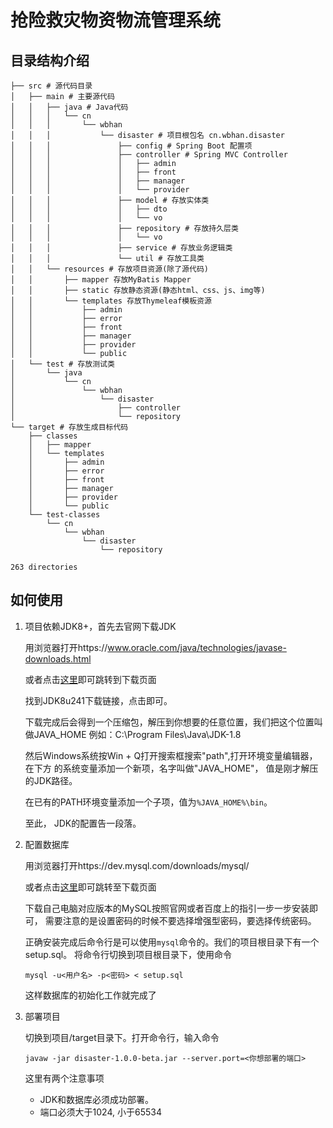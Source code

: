 # 抢险救灾物资物流管理系统

## 目录结构介绍
```text
├── src # 源代码目录
│   ├── main # 主要源代码
│   │   ├── java # Java代码
│   │   │   └── cn
│   │   │       └── wbhan
│   │   │           └── disaster # 项目根包名 cn.wbhan.disaster
│   │   │               ├── config # Spring Boot 配置项
│   │   │               ├── controller # Spring MVC Controller
│   │   │               │   ├── admin 
│   │   │               │   ├── front
│   │   │               │   ├── manager
│   │   │               │   └── provider
│   │   │               ├── model # 存放实体类
│   │   │               │   ├── dto
│   │   │               │   └── vo
│   │   │               ├── repository # 存放持久层类
│   │   │               │   └── vo
│   │   │               ├── service # 存放业务逻辑类
│   │   │               └── util # 存放工具类
│   │   └── resources # 存放项目资源(除了源代码)
│   │       ├── mapper 存放MyBatis Mapper
│   │       ├── static 存放静态资源(静态html、css、js、img等)
│   │       └── templates 存放Thymeleaf模板资源
│   │           ├── admin
│   │           ├── error
│   │           ├── front
│   │           ├── manager
│   │           ├── provider
│   │           └── public
│   └── test # 存放测试类
│       └── java
│           └── cn
│               └── wbhan
│                   └── disaster
│                       ├── controller
│                       └── repository
└── target # 存放生成目标代码
    ├── classes
    │   ├── mapper
    │   └── templates
    │       ├── admin
    │       ├── error
    │       ├── front
    │       ├── manager
    │       ├── provider
    │       └── public
    └── test-classes
        └── cn
            └── wbhan
                └── disaster
                    └── repository

263 directories

```

## 如何使用

1. 项目依赖JDK8+，首先去官网下载JDK
    
    用浏览器打开https://www.oracle.com/java/technologies/javase-downloads.html
    
    或者点击[这里](https://www.oracle.com/java/technologies/javase-downloads.html)即可跳转到下载页面
    
    找到JDK8u241下载链接，点击即可。
    
    下载完成后会得到一个压缩包，解压到你想要的任意位置，我们把这个位置叫做JAVA_HOME
    例如：C:\Program Files\Java\JDK-1.8
    
    然后Windows系统按Win + Q打开搜索框搜索"path",打开环境变量编辑器，在下方
    的系统变量添加一个新项，名字叫做"JAVA_HOME"， 值是刚才解压的JDK路径。
    
    在已有的PATH环境变量添加一个子项，值为`%JAVA_HOME%\bin`。
    
    至此， JDK的配置告一段落。
    
2. 配置数据库

    用浏览器打开https://dev.mysql.com/downloads/mysql/
    
    或者点击[这里](https://dev.mysql.com/downloads/mysql/)即可跳转至下载页面
    
    下载自己电脑对应版本的MySQL按照官网或者百度上的指引一步一步安装即可，
    需要注意的是设置密码的时候不要选择增强型密码，要选择传统密码。
    
    正确安装完成后命令行是可以使用`mysql`命令的。我们的项目根目录下有一个setup.sql。
    将命令行切换到项目根目录下，使用命令
    ```shell script
    mysql -u<用户名> -p<密码> < setup.sql
    ```
   
   这样数据库的初始化工作就完成了
   
3. 部署项目

    切换到项目/target目录下。打开命令行，输入命令
    ```shell script
    javaw -jar disaster-1.0.0-beta.jar --server.port=<你想部署的端口>
    ```
   
    这里有两个注意事项
    - JDK和数据库必须成功部署。
    - 端口必须大于1024, 小于65534